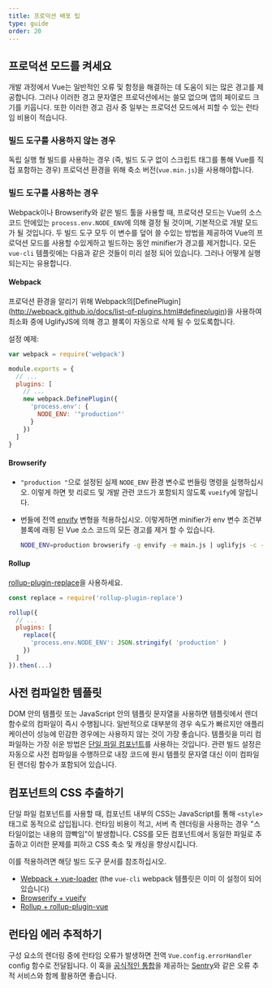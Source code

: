 ```yaml
---
title: 프로덕션 배포 팁
type: guide
order: 20
---
```


## 프로덕션 모드를 켜세요

개발 과정에서 Vue는 일반적인 오류 및 함정을 해결하는 데 도움이 되는 많은 경고를 제공합니다. 그러나 이러한 경고 문자열은 프로덕션에서는 쓸모 없으며 앱의 페이로드 크기를 키웁니다. 또한 이러한 경고 검사 중 일부는 프로덕션 모드에서 피할 수 있는 런타임 비용이 적습니다.

### 빌드 도구를 사용하지 않는 경우

독립 실행 형 빌드를 사용하는 경우 (즉, 빌드 도구 없이 스크립트 태그를 통해 Vue를 직접 포함하는 경우) 프로덕션 환경을 위해 축소 버전(`vue.min.js`)을 사용해야합니다.

### 빌드 도구를 사용하는 경우

Webpack이나 Browserify와 같은 빌드 툴을 사용할 때, 프로덕션 모드는 Vue의 소스 코드 안에있는 `process.env.NODE_ENV`에 의해 결정 될 것이며, 기본적으로 개발 모드가 될 것입니다. 두 빌드 도구 모두 이 변수를 덮어 쓸 수있는 방법을 제공하여 Vue의 프로덕션 모드를 사용할 수있게하고 빌드하는 동안 minifier가 경고를 제거합니다. 모든 `vue-cli` 템플릿에는 다음과 같은 것들이 미리 설정 되어 있습니다. 그러나 어떻게 실행되는지는 유용합니다.

#### Webpack

프로덕션 환경을 알리기 위해 Webpack의[DefinePlugin] (http://webpack.github.io/docs/list-of-plugins.html#defineplugin)을 사용하여 최소화 중에 UglifyJS에 의해 경고 블록이 자동으로 삭제 될 수 있도록합니다.

설정 예제:


``` js
var webpack = require('webpack')

module.exports = {
  // ...
  plugins: [
    // ...
    new webpack.DefinePlugin({
      'process.env': {
        NODE_ENV: '"production"'
      }
    })
  ]
}
```

#### Browserify

- `"production "`으로 설정된 실제 `NODE_ENV` 환경 변수로 번들링 명령을 실행하십시오. 이렇게 하면 핫 리로드 및 개발 관련 코드가 포함되지 않도록 `vueify`에 알립니다.

- 번들에 전역 [envify](https://github.com/hughsk/envify) 변형을 적용하십시오. 이렇게하면 minifier가 env 변수 조건부 블록에 래핑 된 Vue 소스 코드의 모든 경고를 제거 할 수 있습니다.

  ``` bash
  NODE_ENV=production browserify -g envify -e main.js | uglifyjs -c -m > build.js
  ```

#### Rollup

[rollup-plugin-replace](https://github.com/rollup/rollup-plugin-replace)을 사용하세요.

``` js
const replace = require('rollup-plugin-replace')

rollup({
  // ...
  plugins: [
    replace({
      'process.env.NODE_ENV': JSON.stringify( 'production' )
    })
  ]
}).then(...)
```

## 사전 컴파일한 템플릿

DOM 안의 템플릿 또는 JavaScript 안의 템플릿 문자열을 사용하면 템플릿에서 렌더 함수로의 컴파일이 즉시 수행됩니다. 일반적으로 대부분의 경우 속도가 빠르지만 애플리케이션이 성능에 민감한 경우에는 사용하지 않는 것이 가장 좋습니다. 템플릿을 미리 컴파일하는 가장 쉬운 방법은 [단일 파일 컴포넌트](./single-file-components.html)를 사용하는 것입니다. 관련 빌드 설정은 자동으로 사전 컴파일을 수행하므로 내장 코드에 원시 템플릿 문자열 대신 이미 컴파일 된 렌더링 함수가 포함되어 있습니다.

## 컴포넌트의 CSS 추출하기

단일 파일 컴포넌트를 사용할 때, 컴포넌트 내부의 CSS는 JavaScript를 통해 `<style>`태그로 동적으로 삽입됩니다. 런타임 비용이 적고, 서버 측 렌더링을 사용하는 경우 "스타일이없는 내용의 깜빡임"이 발생합니다. CSS를 모든 컴포넌트에서 동일한 파일로 추출하고 이러한 문제를 피하고 CSS 축소 및 캐싱을 향상시킵니다.

이를 적용하려면 해당 빌드 도구 문서를 참조하십시오.

- [Webpack + vue-loader](http://vue-loader.vuejs.org/en/configurations/extract-css.html) (the `vue-cli` webpack 템플릿은 이미 이 설정이 되어 있습니다)
- [Browserify + vueify](https://github.com/vuejs/vueify#css-extraction)
- [Rollup + rollup-plugin-vue](https://github.com/znck/rollup-plugin-vue#options)

## 런타임 에러 추적하기

구성 요소의 렌더링 중에 런타임 오류가 발생하면 전역 `Vue.config.errorHandler` config 함수로 전달됩니다. 이 훅을 [공식적인 통합](https://sentry.io/for/vue/)을 제공하는 [Sentry](https://sentry.io)와 같은 오류 추적 서비스와 함께 활용하면 좋습니다.
